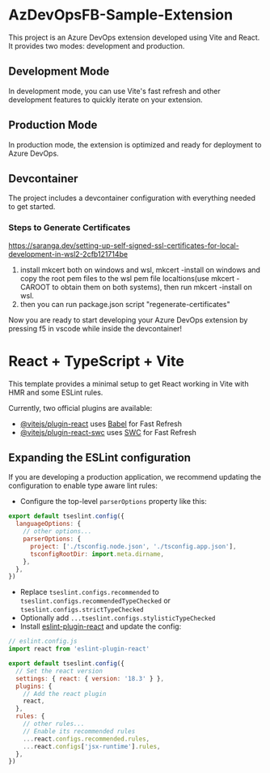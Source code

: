 # AzDevOpsFB-Sample-Extension

This project is an Azure DevOps extension developed using Vite and React. It provides two modes: development and production.

## Development Mode

In development mode, you can use Vite's fast refresh and other development features to quickly iterate on your extension.

## Production Mode

In production mode, the extension is optimized and ready for deployment to Azure DevOps.
## Devcontainer

The project includes a devcontainer configuration with everything needed to get started.

### Steps to Generate Certificates
https://saranga.dev/setting-up-self-signed-ssl-certificates-for-local-development-in-wsl2-2cfb121714be
1. install mkcert both on windows and wsl, mkcert -install on windows and copy the root pem files to the wsl pem file localtions(use mkcert -CAROOT to obtain them on both systems), then run mkcert -install on wsl.
2. then you can run package.json script "regenerate-certificates"

Now you are ready to start developing your Azure DevOps extension by pressing f5 in vscode while inside the devcontainer!



# React + TypeScript + Vite

This template provides a minimal setup to get React working in Vite with HMR and some ESLint rules.

Currently, two official plugins are available:

- [@vitejs/plugin-react](https://github.com/vitejs/vite-plugin-react/blob/main/packages/plugin-react/README.md) uses [Babel](https://babeljs.io/) for Fast Refresh
- [@vitejs/plugin-react-swc](https://github.com/vitejs/vite-plugin-react-swc) uses [SWC](https://swc.rs/) for Fast Refresh

## Expanding the ESLint configuration

If you are developing a production application, we recommend updating the configuration to enable type aware lint rules:

- Configure the top-level `parserOptions` property like this:

```js
export default tseslint.config({
  languageOptions: {
    // other options...
    parserOptions: {
      project: ['./tsconfig.node.json', './tsconfig.app.json'],
      tsconfigRootDir: import.meta.dirname,
    },
  },
})
```

- Replace `tseslint.configs.recommended` to `tseslint.configs.recommendedTypeChecked` or `tseslint.configs.strictTypeChecked`
- Optionally add `...tseslint.configs.stylisticTypeChecked`
- Install [eslint-plugin-react](https://github.com/jsx-eslint/eslint-plugin-react) and update the config:

```js
// eslint.config.js
import react from 'eslint-plugin-react'

export default tseslint.config({
  // Set the react version
  settings: { react: { version: '18.3' } },
  plugins: {
    // Add the react plugin
    react,
  },
  rules: {
    // other rules...
    // Enable its recommended rules
    ...react.configs.recommended.rules,
    ...react.configs['jsx-runtime'].rules,
  },
})
```
